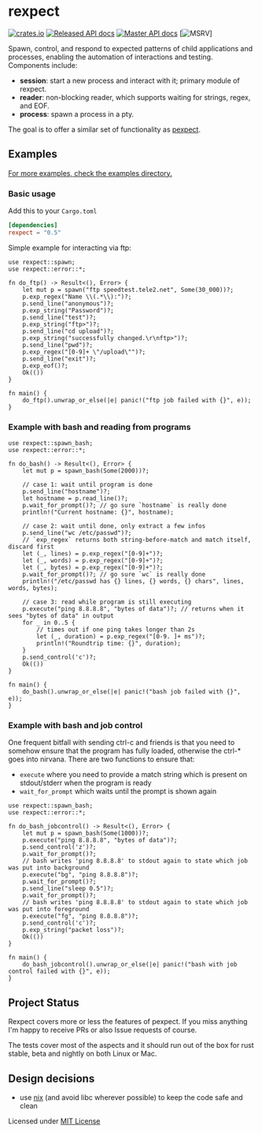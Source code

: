 # rexpect

[![crates.io](https://img.shields.io/crates/v/rexpect.svg)](https://crates.io/crates/rexpect)
[![Released API docs](https://docs.rs/rexpect/badge.svg)](https://docs.rs/rexpect)
[![Master API docs](https://img.shields.io/badge/docs-master-2f343b.svg)](http://philippkeller.github.io/rexpect)
[![MSRV](https://img.shields.io/badge/MSRV-1.63.0-blue)]

Spawn, control, and respond to expected patterns of child applications and
processes, enabling the automation of interactions and testing. Components
include:

- **session**: start a new process and interact with it; primary module of
  rexpect.
- **reader**: non-blocking reader, which supports waiting for strings, regex,
  and EOF.
- **process**: spawn a process in a pty.

The goal is to offer a similar set of functionality as
[pexpect](https://pexpect.readthedocs.io/en/stable/overview.html).

## Examples

[For more examples, check the examples directory.](https://github.com/philippkeller/rexpect/tree/master/examples)

### Basic usage

Add this to your `Cargo.toml`

```toml
[dependencies]
rexpect = "0.5"
```

Simple example for interacting via ftp:

```rust,no_run
use rexpect::spawn;
use rexpect::error::*;

fn do_ftp() -> Result<(), Error> {
    let mut p = spawn("ftp speedtest.tele2.net", Some(30_000))?;
    p.exp_regex("Name \\(.*\\):")?;
    p.send_line("anonymous")?;
    p.exp_string("Password")?;
    p.send_line("test")?;
    p.exp_string("ftp>")?;
    p.send_line("cd upload")?;
    p.exp_string("successfully changed.\r\nftp>")?;
    p.send_line("pwd")?;
    p.exp_regex("[0-9]+ \"/upload\"")?;
    p.send_line("exit")?;
    p.exp_eof()?;
    Ok(())
}

fn main() {
    do_ftp().unwrap_or_else(|e| panic!("ftp job failed with {}", e));
}
```

### Example with bash and reading from programs

```rust,no_run
use rexpect::spawn_bash;
use rexpect::error::*;

fn do_bash() -> Result<(), Error> {
    let mut p = spawn_bash(Some(2000))?;

    // case 1: wait until program is done
    p.send_line("hostname")?;
    let hostname = p.read_line()?;
    p.wait_for_prompt()?; // go sure `hostname` is really done
    println!("Current hostname: {}", hostname);

    // case 2: wait until done, only extract a few infos
    p.send_line("wc /etc/passwd")?;
    // `exp_regex` returns both string-before-match and match itself, discard first
    let (_, lines) = p.exp_regex("[0-9]+")?;
    let (_, words) = p.exp_regex("[0-9]+")?;
    let (_, bytes) = p.exp_regex("[0-9]+")?;
    p.wait_for_prompt()?; // go sure `wc` is really done
    println!("/etc/passwd has {} lines, {} words, {} chars", lines, words, bytes);

    // case 3: read while program is still executing
    p.execute("ping 8.8.8.8", "bytes of data")?; // returns when it sees "bytes of data" in output
    for _ in 0..5 {
        // times out if one ping takes longer than 2s
        let (_, duration) = p.exp_regex("[0-9. ]+ ms")?;
        println!("Roundtrip time: {}", duration);
    }
    p.send_control('c')?;
    Ok(())
}

fn main() {
    do_bash().unwrap_or_else(|e| panic!("bash job failed with {}", e));
}
```

### Example with bash and job control

One frequent bitfall with sending ctrl-c and friends is that you need
to somehow ensure that the program has fully loaded, otherwise the ctrl-*
goes into nirvana. There are two functions to ensure that:

- `execute` where you need to provide a match string which is present
  on stdout/stderr when the program is ready
- `wait_for_prompt` which waits until the prompt is shown again



```rust,no_run
use rexpect::spawn_bash;
use rexpect::error::*;

fn do_bash_jobcontrol() -> Result<(), Error> {
    let mut p = spawn_bash(Some(1000))?;
    p.execute("ping 8.8.8.8", "bytes of data")?;
    p.send_control('z')?;
    p.wait_for_prompt()?;
    // bash writes 'ping 8.8.8.8' to stdout again to state which job was put into background
    p.execute("bg", "ping 8.8.8.8")?;
    p.wait_for_prompt()?;
    p.send_line("sleep 0.5")?;
    p.wait_for_prompt()?;
    // bash writes 'ping 8.8.8.8' to stdout again to state which job was put into foreground
    p.execute("fg", "ping 8.8.8.8")?;
    p.send_control('c')?;
    p.exp_string("packet loss")?;
    Ok(())
}

fn main() {
    do_bash_jobcontrol().unwrap_or_else(|e| panic!("bash with job control failed with {}", e));
}

```

## Project Status

Rexpect covers more or less the features of pexpect. If you miss anything
I'm happy to receive PRs or also Issue requests of course.

The tests cover most of the aspects and it should run out of the box for
rust stable, beta and nightly on both Linux or Mac.

## Design decisions

- use [nix](https://github.com/nix-rust/nix) (and avoid libc wherever possible)
  to keep the code safe and clean

Licensed under [MIT License](LICENSE)

